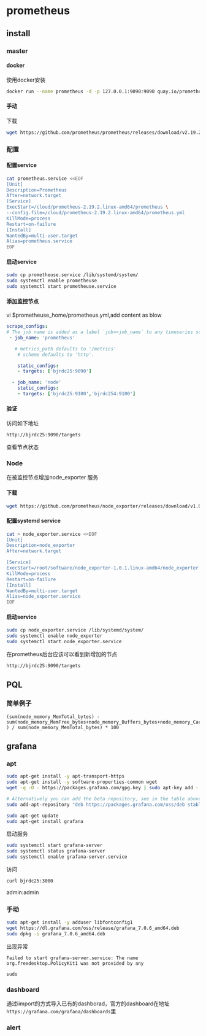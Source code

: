 prometheus
===
## install

### master

#### docker 

 使用docker安装

 ```sh
 docker run --name prometheus -d -p 127.0.0.1:9090:9090 quay.io/prometheus/prometheus
 ```

 

#### 手动

下载

 ```sh
wget https://github.com/prometheus/prometheus/releases/download/v2.19.2/prometheus-2.19.2.linux-amd64.tar.gz
 ```


### 配置

#### 配置service



 ```sh
cat prometheus.service <<EOF
 [Unit]
 Description=Prometheus
 After=network.target
[Service]
 ExecStart=/cloud/prometheus-2.19.2.linux-amd64/prometheus \
--config.file=/cloud/prometheus-2.19.2.linux-amd64/prometheus.yml
 KillMode=process
 Restart=on-failure
 [Install]
 WantedBy=multi-user.target
 Alias=prometheus.service
 EOF
 ```




#### 启动service



 ```sh
sudo cp prometheuse.service /lib/systemd/system/
sudo systemctl enable prometheuse
sudo systemctl start prometheuse.service
 ```




#### 添加监控节点



 vi $prometheuse_home/prometheus.yml,add content as blow

 ```yaml
 scrape_configs:
 # The job name is added as a label `job=<job_name` to any timeseries scraped from this config.
  - job_name: 'prometheus'
 
    # metrics_path defaults to '/metrics'
     # scheme defaults to 'http'.
 
     static_configs:
     - targets: ['bjrdc25:9090']
 
   - job_name: 'node'
     static_configs:
     - targets: ['bjrdc25:9100','bjrdc254:9100']
 ```

#### 验证

 访问如下地址

 ```
 http://bjrdc25:9090/targets
 ```

 查看节点状态

### Node

在被监控节点增加node_exporter 服务

#### 下载

 ```sh
wget https://github.com/prometheus/node_exporter/releases/download/v1.0.1/node_exporter-1.0.1.linux-amd64.tar.gz
 ```




#### 配置systemd service



 ```sh
cat > node_exporter.service <<EOF
 [Unit]
Description=node_exporter
 After=network.target
 
 [Service]
ExecStart=/root/software/node_exporter-1.0.1.linux-amd64/node_exporter
 KillMode=process
Restart=on-failure
 [Install]
 WantedBy=multi-user.target
 Alias=node_exporter.service
EOF
 ```




#### 启动service



 ```sh
sudo cp node_exporter.service /lib/systemd/system/
sudo systemctl enable node_exporter
sudo systemctl start node_exporter.service
 ```

 在prometheus后台应该可以看到新增加的节点

 ```sh
http://bjrdc25:9090/targets
 ```


## PQL

 ### 简单例子

```
(sum(node_memory_MemTotal_bytes) - sum(node_memory_MemFree_bytes+node_memory_Buffers_bytes+node_memory_Cached_bytes) ) / sum(node_memory_MemTotal_bytes) * 100
```



## grafana

### apt

```sh
sudo apt-get install -y apt-transport-https
sudo apt-get install -y software-properties-common wget
wget -q -O - https://packages.grafana.com/gpg.key | sudo apt-key add -

# Alternatively you can add the beta repository, see in the table above
sudo add-apt-repository "deb https://packages.grafana.com/oss/deb stable main"

sudo apt-get update
sudo apt-get install grafana
```

启动服务

```sh
sudo systemctl start grafana-server
sudo systemctl status grafana-server
sudo systemctl enable grafana-server.service
```

访问

```
curl bjrdc25:3000
```

admin:admin

### 手动

```sh
sudo apt-get install -y adduser libfontconfig1
wget https://dl.grafana.com/oss/release/grafana_7.0.6_amd64.deb
sudo dpkg -i grafana_7.0.6_amd64.deb
```

出现异常

```
Failed to start grafana-server.service: The name org.freedesktop.PolicyKit1 was not provided by any
```

```
sudo 
```



### dashboard

通过iimport的方式导入已有的dashborad，官方的dashboard在地址`https://grafana.com/grafana/dashboards`里



### alert

